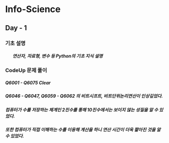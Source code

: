 # Info-Science

## Day - 1
### 기초 설명
#####   &nbsp;&nbsp;&nbsp;&nbsp;&nbsp;&nbsp;&nbsp;연산자, 자료형, 변수 등 Python의 기초 지식 설명
### CodeUp 문제 풀이
#####   Q6001 - Q6075 Clear
#####   Q6046 - Q6047, Q6059 - Q6062 의 비트시프트, 비트단위논리연산이 인상깊었다.
#####   컴퓨터가 수를 저장하는 체계인 2진수를 통해 10진수에서는 보이지 않는 성질을 알 수 있었다.
#####   또한 컴퓨터가 직접 이해하는 수를 이용해 계산을 하니 연산 시간이 더욱 짧아진 것을 알 수 있었다.
